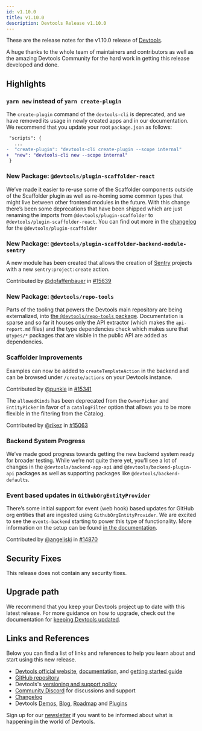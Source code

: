 ```yaml
---
id: v1.10.0
title: v1.10.0
description: Devtools Release v1.10.0
---
```


These are the release notes for the v1.10.0 release of [Devtools](https://devtools.khulnasoft.com/).

A huge thanks to the whole team of maintainers and contributors as well as the amazing Devtools Community for the hard work in getting this release developed and done.

## Highlights

### `yarn new` instead of `yarn create-plugin`

The `create-plugin` command of the `devtools-cli` is deprecated, and we have removed its usage in newly created apps and in our documentation. We recommend that you update your root `package.json` as follows:

```diff
 "scripts": {
   ...
-  "create-plugin": "devtools-cli create-plugin --scope internal"
+  "new": "devtools-cli new --scope internal"
 }
```

### New Package: `@devtools/plugin-scaffolder-react`

We’ve made it easier to re-use some of the Scaffolder components outside of the Scaffolder plugin as well as re-homing some common types that might live between other frontend modules in the future. With this change there’s been some deprecations that have been shipped which are just renaming the imports from `@devtools/plugin-scaffolder` to `@devtools/plugin-scaffolder-react`. You can find out more in the [changelog](https://github.com/khulnasoft/devtools/blob/master/plugins/scaffolder/CHANGELOG.md#minor-changes) for the `@devtools/plugin-scaffolder`

### New Package: `@devtools/plugin-scaffolder-backend-module-sentry`

A new module has been created that allows the creation of [Sentry](https://sentry.io) projects with a new `​​sentry:project:create` action.

Contributed by [@dpfaffenbauer](https://github.com/dpfaffenbauer) in [#15639](https://github.com/khulnasoft/devtools/pull/15639)

### New Package: `@devtools/repo-tools`

Parts of the tooling that powers the Devtools main repository are being externalized, into [the `@devtools/repo-tools` package](https://www.npmjs.com/package/@devtools/repo-tools). Documentation is sparse and so far it houses only the API extractor (which makes the `api-report.md` files) and the type dependencies check which makes sure that `@types/*` packages that are visible in the public API are added as dependencies.

### Scaffolder Improvements

Examples can now be added to `createTemplateAction` in the backend and can be browsed under `/create/actions` on your Devtools instance.

Contributed by [@punkle](https://github.com/punkle) in [#15341](https://github.com/khulnasoft/devtools/pull/15341)

The `allowedKinds` has been deprecated from the `OwnerPicker` and `EntityPicker` in favor of a `catalogFilter` option that allows you to be more flexible in the filtering from the Catalog.

Contributed by [@rikez](https://github.com/rikez) in [#15063](https://github.com/khulnasoft/devtools/pull/15063)

### Backend System Progress

We’ve made good progress towards getting the new backend system ready for broader testing. While we’re not quite there yet, you’ll see a lot of changes in the `@devtools/backend-app-api` and `@devtools/backend-plugin-api` packages as well as supporting packages like `@devtools/backend-defaults`.

### Event based updates in `GithubOrgEntityProvider`

There’s some initial support for event (web hook) based updates for GitHub org entities that are ingested using `GithubOrgEntityProvider`. We are excited to see the `events-backend` starting to power this type of functionality. More information on the setup can be found [in the documentation](https://devtools.khulnasoft.com/docs/integrations/github/org#installation-with-events-support).

Contributed by [@angeliski](https://github.com/angeliski) in [#14870](https://github.com/khulnasoft/devtools/pull/14870)

## Security Fixes

This release does not contain any security fixes.

## Upgrade path

We recommend that you keep your Devtools project up to date with this latest release. For more guidance on how to upgrade, check out the documentation for [keeping Devtools updated](https://devtools.khulnasoft.com/docs/getting-started/keeping-devtools-updated).

## Links and References

Below you can find a list of links and references to help you learn about and start using this new release.

- [Devtools official website](https://devtools.khulnasoft.com/), [documentation](https://devtools.khulnasoft.com/docs/), and [getting started guide](https://devtools.khulnasoft.com/docs/getting-started/)
- [GitHub repository](https://github.com/khulnasoft/devtools)
- Devtools's [versioning and support policy](https://devtools.khulnasoft.com/docs/overview/versioning-policy)
- [Community Discord](https://discord.gg/devtools-687207715902193673) for discussions and support
- [Changelog](https://github.com/khulnasoft/devtools/tree/master/docs/releases/v1.10.0-changelog.md)
- Devtools [Demos](https://devtools.khulnasoft.com/demos), [Blog](https://devtools.khulnasoft.com/blog), [Roadmap](https://devtools.khulnasoft.com/docs/overview/roadmap) and [Plugins](https://devtools.khulnasoft.com/plugins)

Sign up for our [newsletter](https://mailchi.mp/spotify/devtools-community) if you want to be informed about what is happening in the world of Devtools.
